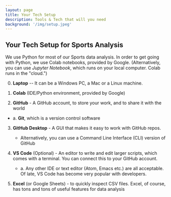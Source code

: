 ```yaml
---
layout: page
title: Your Tech Setup
description: Tools & Tech that will you need
background: '/img/setup.jpeg'
---
```


## Your Tech Setup for Sports Analysis

We use Python for most of our Sports data analysis. In order to get going with Python, we use Colab notebooks, provided by Google.
(Alternatively, you can use *Jupyter Notebook*, which runs on your local computer. Colab runs in the "cloud.")

0. **Laptop** -- It can be a Windows PC, a Mac or a Linux machine.

1. **Colab** (IDE/Python environment, provided by Google)

2. **GitHub** - A GitHub account, to store your work, and to share it with the world
 - a. **Git**, which is a version control software

3. **GitHub Desktop** - A GUI that makes it easy to work with GitHub repos. 
    - Alternatively, you can use a Command Line Interface (CLI) version of GitHub

4. **VS Code** (Optional) - An editor to write and edit larger scripts, which comes with a terminal. You can connect this to your GitHub account.
    - a. Any other IDE or text editor (Atom, Emacs etc.) are all acceptable. Of late, VS Code has become very popular with developers.


5. **Excel** (or Google Sheets) - to quickly inspect CSV files. Excel, of course, has tons and tons of useful features for data analysis
